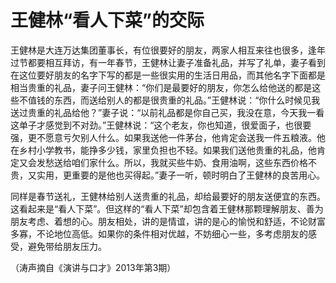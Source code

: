 # 王健林“看人下菜”的交际

王健林是大连万达集团董事长，有位很要好的朋友，两家人相互来往也很多，逢年过节都要相互拜访，有一年春节，王健林让妻子准备礼品，并写了礼单，妻子看到在这位要好朋友的名字下写的都是一些很实用的生活日用品，而其他名字下面都是相当贵重的礼品，妻子问王健林：“你们是最要好的朋友，你怎么给他送的都是这些不值钱的东西，而送给别人的都是很贵重的礼品。”王健林说：“你什么时候见我送过贵重的礼品给他？”妻子说：“以前礼品都是你自己买，我没在意，今天我一看这单子才感觉到不对劲。”王健林说：“这个老友，你也知道，很爱面子，也很要强，更不愿意亏欠别人什么。如果我送他一件茅台，他肯定会送我一件五粮液。他在乡村小学教书，能挣多少钱，家里负担也不轻。如果我们送他贵重的礼品，他肯定又会发愁送给咱们家什么。所以，我就买些牛奶、食用油啊，这些东西价格不贵，又实用，更重要的是他也买得起。”妻子一听，顿时明白了王健林的良苦用心。

同样是春节送礼，王健林给别人送贵重的礼品，却给最要好的朋友送便宜的东西。这看起来是“看人下菜”。但这样的“看人下菜”却包含着王健林那颗理解朋友、善为朋友考虑、着想的心。朋友相处，讲的是情谊，讲的是心的愉悦和舒适，不论财富多寡，不论地位高低。如果你的条件相对优越，不妨细心一些，多考虑朋友的感受，避免带给朋友压力。

（涛声摘自《演讲与口才》2013年第3期）